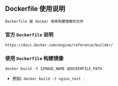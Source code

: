 ## Dockerfile 使用说明
>
    Dockerfile 是 docker 用来构建镜像的文件
    
### 官方 `Dockerfile` 说明
>
    https://docs.docker.com/engine/reference/builder/
    
### 使用 `Dockerfile` 构建镜像

`docker build -t $IMAGE_NAME $DOCKERFILE_PATH`

* 例如: `docker build -t nginx_test .`